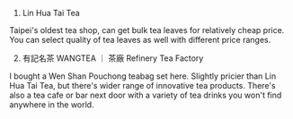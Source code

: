 1. Lin Hua Tai Tea

Taipei's oldest tea shop, can get bulk tea leaves for relatively cheap price. You can select quality of tea leaves as well with different price ranges.

2. 有記名茶 WANGTEA ｜ 茶廠 Refinery Tea Factory

I bought a Wen Shan Pouchong teabag set here. Slightly pricier than Lin Hua Tai Tea, but there's wider range of innovative tea products. There's also a tea cafe or bar next door with a variety of tea drinks you won't find anywhere in the world.
